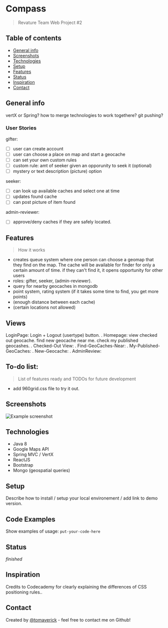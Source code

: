 # Compass
> Revature Team Web Project #2

## Table of contents
* [General info](#general-info)
* [Screenshots](#screenshots)
* [Technologies](#technologies)
* [Setup](#setup)
* [Features](#features)
* [Status](#status)
* [Inspiration](#inspiration)
* [Contact](#contact)

## General info
vertX or Spring?
how to merge technologies to work togethere?
git pushing?

### User Stories ###
gifter:
-[ ] user can create account
-[ ] user can choose a place on map and start a geocache
-[ ] can set your own custom rules 
-[ ] custom rule: amt of seeker given an opporunity to seek it (optional)
-[ ] mystery or text description (picture) option

seeker:
-[ ] can look up available caches and select one at time
-[ ] updates found cache
-[ ] can post picture of item found

admin-reviewer:
-[ ] approve/deny caches if they are safely located.


## Features
>How it works
* creates queue system where one person can choose a geomap that they find on the map.  The cache will be available for finder for only a certain amount of time. if they can't find it, it opens opportunity for other users
* roles: gifter, seeker, (admin-reviewer).
* query for nearby geocaches in mongodb
* point system, rating system (if it takes some time to find, you get more points)
* (enough distance between each cache)
* (certain locations not allowed)


## Views
LoginPage: Login + Logout (usertype) button.
.
Homepage: view checked out geocache.  find new geocache near me. check my published geocashes.
.
Checked-Out View:
.
Find-GeoCaches-Near:
.
My-Published-GeoCaches:
.
New-Geocache:
.
AdminReview:

## To-do list:
>List of features ready and TODOs for future development
* add 960grid.css file to try it out.

## Screenshots
![Example screenshot](./img/screenshot.png)

## Technologies
* Java 8
* Google Maps API
* Spring MVC / VertX
* ReactJS
* Bootstrap
* Mongo (geospatial queries)

## Setup
Describe how to install / setup your local environement / add link to demo version.

## Code Examples
Show examples of usage:
`put-your-code-here`

## Status
_finished_

## Inspiration
Credits to Codecademy for clearly explaining the differences of CSS positioning rules..

## Contact
Created by [@tomaverick](https://www.github.com/tomaverick) - feel free to contact me on Github!